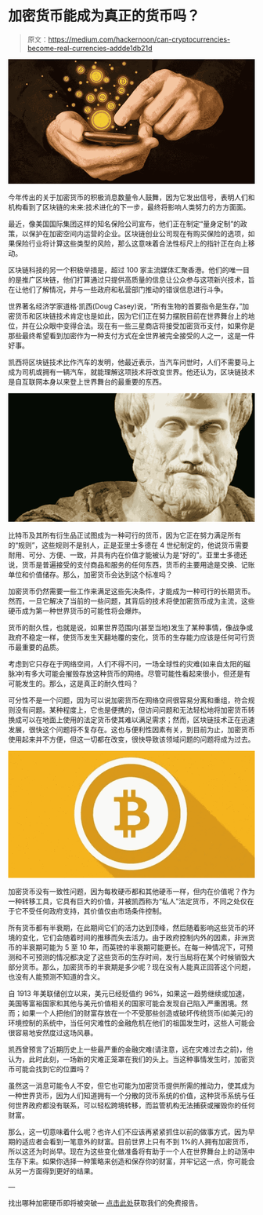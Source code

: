 # 加密货币能成为真正的货币吗？

> 原文：<https://medium.com/hackernoon/can-cryptocurrencies-become-real-currencies-addde1db21d>

![](img/431318e96bdca3bcf049aa97f3a4cc4d.png)

今年传出的关于加密货币的积极消息数量令人鼓舞，因为它发出信号，表明人们和机构看到了区块链的未来:技术进化的下一步，最终将影响人类努力的方方面面。

最近，像美国国际集团这样的知名保险公司宣布，他们正在制定“量身定制”的政策，以保护在加密空间内运营的企业。区块链创业公司现在有购买保险的选项，如果保险行业将计算这些类型的风险，那么这意味着合法性标尺上的指针正在向上移动。

区块链科技的另一个积极举措是，超过 100 家主流媒体汇聚香港。他们的唯一目的是推广区块链，他们打算通过只提供高质量的信息让公众参与这项新兴技术，旨在让他们了解情况，并与一些政府和私营部门推动的错误信息进行斗争。

世界著名经济学家道格·凯西(Doug Casey)说，“所有生物的首要指令是生存，”加密货币和区块链技术肯定也是如此，因为它们正在努力摆脱目前在世界舞台上的地位，并在公众眼中变得合法。现在有一些三星商店将接受加密货币支付，如果你是那些最终希望看到加密作为一种支付方式在全世界被完全接受的人之一，这是一件好事。

凯西将区块链技术比作汽车的发明，他最近表示，当汽车问世时，人们不需要马上成为司机或拥有一辆汽车，就能理解这项技术将改变世界。他还认为，区块链技术是自互联网本身以来登上世界舞台的最重要的东西。

![](img/86578969afbeb682989c6c29c6dcf6b6.png)

比特币及其所有衍生品正试图成为一种可行的货币，因为它正在努力满足所有的“规则”，这些规则不是别人，正是亚里士多德在 4 世纪制定的，他说货币需要耐用、可分、方便、一致，并具有内在价值才能被认为是“好的”。亚里士多德还说，货币是普遍接受的支付商品和服务的任何东西，货币的主要用途是交换、记账单位和价值储存。那么，加密货币会达到这个标准吗？

加密货币仍然需要一些工作来满足这些先决条件，才能成为一种可行的长期货币。然而，一旦它解决了当前的一些问题，其背后的技术将使加密货币成为主流，这些硬币成为第一种世界货币的可能性将会爆炸。

货币的耐久性，也就是说，如果世界范围内(甚至当地)发生了某种事情，像战争或政府不稳定一样，使货币发生天翻地覆的变化，货币的生存能力应该是任何可行货币最重要的品质。

考虑到它只存在于网络空间，人们不得不问，一场全球性的灾难(如来自太阳的磁脉冲)有多大可能会摧毁存放这种货币的网络。尽管可能性看起来很小，但还是有可能发生的。那么，这是真正的耐久性吗？

可分性不是一个问题，因为可以说加密货币在网络空间很容易分离和重组，符合规则没有问题。某种程度上，它也是便携的，但访问问题和无法轻松地将加密货币转换成可以在地面上使用的法定货币使其难以满足需求；然而，区块链技术正在迅速发展，很快这个问题将不复存在。这也与便利性因素有关，到目前为止，加密货币使用起来并不方便，但这一切都在改变，很快导致该领域问题的问题将成为过去。

![](img/7274b3294fd94ac007e55bf2b836c7fc.png)

加密货币没有一致性问题，因为每枚硬币都和其他硬币一样，但内在价值呢？作为一种转移工具，它具有巨大的价值，并被凯西称为“私人”法定货币，不同之处仅在于它不受任何政府支持，其价值仅由市场条件控制。

所有货币都有半衰期，在此期间它们的活力达到顶峰，然后随着影响这些货币的环境的变化，它们会随着时间的推移而失去活力。由于政府控制内外的因素，非洲货币的半衰期可能为 5 至 10 年，而英镑的半衰期可能更长。在每一种情况下，可预测和不可预测的情况都决定了这些货币的生存时间，发行当局将在某个时候销毁大部分货币。那么，加密货币的半衰期是多少呢？现在没有人能真正回答这个问题，也没有人能预测不知道的含义。

自 1913 年美联储创立以来，美元已经贬值约 96%，如果这一趋势继续或加速，美国等富裕国家和其他与美元价值相关的国家可能会发现自己陷入严重困境。然而；如果一个人把他们的财富存放在一个不受那些创造或破坏传统货币(如美元)的环境控制的系统中，当任何灾难性的金融危机在他们的祖国发生时，这些人可能会很容易地安然度过这场风暴。

凯西曾预言了近期历史上一些最严重的金融灾难(请注意，远在灾难过去之前)，他认为，此时此刻，一场新的灾难正笼罩在我们的头上。当这种事情发生时，加密货币可能会找到它的位置吗？

虽然这一消息可能令人不安，但它也可能为加密货币提供所需的推动力，使其成为一种世界货币，因为人们知道拥有一个分散的货币系统的价值，这种货币系统与任何世界政府都没有联系，可以轻松跨境转移，而监管机构无法捕获或摧毁你的任何财富。

那么，这一切意味着什么呢？也许人们不应该再紧紧抓住以前的做事方式，因为早期的适应者会看到一笔意外的财富。目前世界上只有不到 1%的人拥有加密货币，所以这还为时尚早。现在为这些变化做准备将有助于一个人在世界舞台上的动荡中生存下来。如果你选择一种策略来创造和保存你的财富，并牢记这一点，你可能会从另一方面得到更好的结果。

—

找出哪种加密硬币即将被突破— [点击此处](https://cryptoinvestinginsider.com/cryptocurrency-to-invest-in/?utm_source=hn&utm_medium=article&utm_content=realcurrency)获取我们的免费报告。